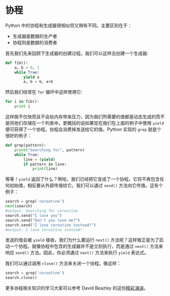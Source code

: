 # 协程

Python 中的协程和生成器很相似但又稍有不同。主要区别在于：

* 生成器是数据的生产者
* 协程则是数据的消费者

首先我们先来回顾下生成器的创建过程。我们可以这样去创建一个生成器:

```python
def fib():
    a, b = 0, 1
    while True:
        yield a
        a, b = b, a+b
```

然后我们经常在 ```for``` 循环中这样使用它:

```python
for i in fib():
    print i
```

这样做不仅快而且不会给内存带来压力，因为我们所需要的值都是动态生成的而不是将他们存储在一个列表中。更概括的说如果现在我们在上面的例子中使用 ```yield``` 便可获得了一个协程。协程会消费掉发送给它的值。Python 实现的 ```grep``` 就是个很好的例子：

```python
def grep(pattern):
    print("Searching for", pattern)
    while True:
        line = (yield)
        if pattern in line:
            print(line)
```

等等！```yield``` 返回了什么？啊哈，我们已经把它变成了一个协程。它将不再包含任何初始值，相反要从外部传值给它。我们可以通过 ```send()``` 方法向它传值。这有个例子：

```python
search = grep('coroutine')
next(search)
#output: Searching for coroutine
search.send("I love you")
search.send("Don't you love me?")
search.send("I love coroutine instead!")
#output: I love coroutine instead!
```

发送的值会被 ```yield``` 接收。我们为什么要运行 ```next()``` 方法呢？这样做正是为了启动一个协程。就像协程中包含的生成器并不是立刻执行，而是通过 ```next()``` 方法来响应 ```send()``` 方法。因此，你必须通过 ```next()``` 方法来执行 ```yield``` 表达式。

我们可以通过调用 ```close()``` 方法来关闭一个协程。像这样：

```python
search = grep('coroutine')
search.close()
```

更多协程相关知识的学习大家可以参考 David Beazley 的这份[精彩演讲](http://www.dabeaz.com/coroutines/Coroutines.pdf)。
